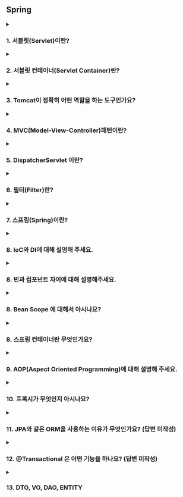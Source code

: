 ## Spring

<!--
<details>
  <summary><h3></h3></summary>

  ---

  <details>
    <summary></summary>
  </details>
</details> 
-->

<details>
  <summary><h3>1. 서블릿(Servlet)이란?</h3></summary>

  - 서블릿은 서버 측에서 실행되어 클라이언트의 요청을 처리하고 그 결과를 반환하는 Java 클래스입니다. 
  - 웹 서버(WS) 내에서 동작하며, 동적인 웹 페이지나 웹 애플리케이션을 생성하는데 사용됩니다. 

  ---
  
  <details>
    <summary>서블릿 생명주기에 대해 설명해주세요.</summary>

    - init():
      - 클라이언트의 요청이 들어오면 컨테이너는 해당 서블릿이 메모리에 올라와있는지 확인하고, 없을 경우 init() 메서드를 통해 메모리에 적재합니다.
      - 처음 한 번만 실행되고 서블릿의 모든 쓰레드에서 공통적으로 사용해야 한다면 오버라이딩해서 구현하면 됩니다.
    - service():
      - 클라이언트의 요청이 들어왔을 때, service() 메서드를 통해 요청에 대한 응답이 doGet()과 doPost()로 나뉘며 HttpServletRequest와 HttpServletResponse 객체가 제공됩니다.
      - 즉, 실질적으로 요청에 대한 처리를 수행하는 곳입니다.
    - destroy():
      - 컨테이너가 서블릿에 종료 요청을 하면 발생되는 메서드로, 서블릿의 처리가 모두 끝났을 때 발생합니다.
  </details>
  <details>
    <summary>서블릿 동작과정에 대해 설명해주세요.</summary>
    
    1. 사용자가 URL을 통해 요청을 보내면, 웹 서버는 이 요청을 서블릿 컨테이너에 전달합니다. 
    2. Servlet Container는 HttpServletRequest와 HttpServletResponse 객체를 생성합니다.
    3. 서블릿 컨테이너는 web.xml을 기반으로 요청을 처리할 서블릿을 찾아 실행합니다.
    4. 서블릿은 요청을 처리한 후 응답을 생성합니다.
    5. 서블릿 컨테이너는 이 응답을 웹 서버에 전달하고, 웹 서버는 이를 사용자에게 반환합니다.
  </details>  
  <details>
    <summary>서블릿의 경우 멀티 쓰레드 환경에서 어떻게 동작하는지 알려주세요.</summary>

    - 서블릿은 클라이언트의 요청이 들어올 때마다 새로운 쓰레드를 생성하여 처리합니다. 
    - 이는 서블릿 컨테이너가 관리하며, 이렇게 되면 각 쓰레드가 독립적으로 동작하기 때문에 한 사용자의 요청 처리가 다른 사용자의 요청 처리에 영향을 주지 않습니다. 
    - 이러한 특성으로 인해 서블릿은 멀티 쓰레드 환경에서 병렬 처리가 가능하며, 이를 통해 서버의 부하를 줄이고 처리 성능을 향상시킬 수 있습니다.
    - 하지만 멀티 쓰레드 환경에서는 공유 자원에 대한 동시 접근을 주의해야 합니다. 
    - 서블릿 인스턴스는 싱글톤으로 관리되기 때문에, 멤버 변수 등의 공유 자원을 쓰레드 간에 공유하게 됩니다. 
    - 따라서 동기화 문제를 방지하기 위해 서블릿의 멤버 변수를 사용하는 것은 추천하지 않습니다.
  </details>
</details>

<details>
  <summary><h3>2. 서블릿 컨테이너(Servlet Container)란?</h3></summary>

  - 톰캣처럼 서블릿을 지원하는 WAS로 서블릿의 생명주기를 관리하는 컴포넌트입니다. (WAS 내에 서블릿 컨테이너가 포함된다.)
  - 즉, 서블릿의 생성, 초기화, 호출, 소멸 등의 과정을 관리하며, 요청과 응답 객체를 생성하여 서블릿에 전달합니다.
  - 정리하면, 서블릿을 관리해주는 컨테이너로 클라이언트의 요청을 받아 응답할 수 있게 WS와 소켓으로 통신하는 역할을 합니다.

  ---

  <details>
    <summary>서블릿 컨테이너의 역할에 대해 설명해주세요.</summary>

    - 생명 주기 관리: 
      - 서블릿 컨테이너는 서블릿의 전체 생명 주기를 관리합니다. 
      - 이에는 서블릿의 로딩과 초기화, 요청 처리, 그리고 서블릿의 종료 등이 포함됩니다. 
      - 서블릿은 요청이 들어올 때마다 새로운 쓰레드를 생성하여 처리하므로, 이런 쓰레드 관리 역시 서블릿 컨테이너의 역할입니다.
    - 통신 지원: 
      - 서블릿 컨테이너는 HTTP 등의 프로토콜을 통해 클라이언트의 요청을 받아 서블릿에 전달하고, 서블릿의 처리 결과를 클라이언트에게 반환하는 역할을 합니다. 
      - 이를 통해 개발자는 복잡한 통신 관련 코드를 작성하지 않고도 웹 서비스를 개발할 수 있습니다.
    - 멀티 쓰레딩 지원: 
      - 서블릿 컨테이너는 클라이언트의 각 요청을 별도의 쓰레드에서 처리합니다. 
      - 이를 통해 여러 사용자의 요청을 동시에 처리할 수 있습니다.
    - 보안 관리: 
      - 서블릿 컨테이너는 웹 애플리케이션의 보안을 관리합니다. 
      - 이에는 인증, 권한 체크 등의 기능이 포함됩니다.
    - JSP 지원: 
        - 서블릿 컨테이너는 JSP 페이지를 서블릿으로 변환하고 실행하는 기능을 제공합니다. 
        - 이를 통해 동적인 웹 페이지를 쉽게 구현할 수 있습니다.
        
    따라서 서블릿 컨테이너는 웹 서버와 서블릿 사이에서 중추적인 역할을 수행하며, 
    서블릿의 생명 주기 관리, 통신 지원, 멀티 쓰레딩, 보안, JSP 지원 등의 기능을 제공합니다.
  </details>
</details> 

<details>
  <summary><h3>3. Tomcat이 정확히 어떤 역할을 하는 도구인가요?</h3></summary>

   - 웹 컨테이너(서블릿 컨테이너)와 웹 서버의 기능을 제공하는 웹 애플리케이션(WAS)입니다. 
   - 웹 서버로서의 역할로는 정적인 페이지를 사용자에게 제공하고, 서블릿 컨테이너로서의 역할로는 JSP(Java Server Pages)와 서블릿의 실행 환경을 제공합니다. 
   - 즉, 클라이언트의 요청을 받아 해당하는 동적 컨텐츠를 생성하고 응답을 반환하는 역할을 합니다.

  ---

  <details>
    <summary>톰캣 동작과정에 대해 설명해주세요.</summary>

    1) 클라이언트로부터 HTTP 요청이 들어오면, 톰캣은 Connector를 통해 이 요청을 받습니다. 
    2) Connector는 요청을 처리하기 위한 새로운 쓰레드를 생성하고, 요청 정보를 바탕으로 HttpRequest, HttpResponse 객체를 생성합니다. 
    3) 생성된 HttpRequest 객체는 Engine으로 전달되어 적절한 Context에 요청을 라우팅합니다. 
    4) Context는 요청 URI를 기반으로 적절한 Servlet을 찾습니다. 
    5) 찾아진 Servlet은 요청을 처리하고 그 결과를 HttpResponse 객체에 채워넣습니다. 
    6) 이렇게 생성된 HttpResponse 객체는 다시 Connector를 통해 클라이언트에게 전달됩니다.
  </details>
  <details>
    <summary>Spring 환경에서 tomcat 에 request 가 들어왔을 때 RequestMapping 에 도달하기까지 과정을 설명해주세요.</summary>

     1) 톰캣은 클라이언트의 요청을 받아 새로운 쓰레드를 생성하고, HttpServletRequest와 HttpServletResponse 객체를 생성합니다. 
     2) 스프링의 DispatcherServlet에 이 두 객체를 전달합니다. 
     3) DispatcherServlet은 HandlerMapping에게 이 요청을 처리할 Handler를 물어봅니다. 
     4) HandlerMapping은 요청의 URI, HTTP 메서드 등을 기준으로 @RequestMapping이 붙은 적절한 메서드를 찾아 반환합니다. 
     5) DispatcherServlet은 반환받은 Handler를 실행시킵니다. 이때 Handler는 대부분의 경우 @RequestMapping이 붙은 컨트롤러의 메서드가 됩니다.
  </details>
  <details>
    <summary>내장 톰캣과 외장 톰캣은 어떤식으로 구성되어 활용되나요?</summary>

    - 내장 톰캣: 
      - 스프링 부트 애플리케이션에 포함되어 있는 톰캣입니다. 
      - 애플리케이션이 시작될 때 톰캣 서버도 함께 시작되며, 애플리케이션이 종료될 때 톰캣 서버도 함께 종료됩니다. 
    - 외장 톰캣: 
      - 별도로 설치되어 있는 톰캣으로, WAR 파일 등을 배포하여 사용합니다. 
      - 서버의 시작과 종료는 별도로 관리되며, 여러 개의 애플리케이션을 한 서버에서 동작시킬 수 있습니다.
  </details>
  <details>
    <summary>내장 톰캣과 외장 톰캣의 차이점에 대해서 아는대로 설명해주세요.</summary>

    - 배포 방식:
      - 내장 톰캣: 애플리케이션과 함께 패키징되어 배포되며, JAR 파일 형태로 간편하게 배포할 수 있습니다. 
      - 외장 톰캣: WAR 파일 형태로 애플리케이션을 톰캣 서버에 배포해야 합니다. 
    - 운영 환경: 
      - 내장 톰캣: 애플리케이션마다 독립적인 서버를 가지므로 서로 영향을 주지 않습니다. 
      - 외장 톰캣: 여러 애플리케이션을 한 서버에서 운영하므로 서로 영향을 줄 수 있습니다. 
    - 관리: 
      - 내장 톰캣: 애플리케이션과 함께 시작되고 종료되므로 관리가 간편합니다. 
      - 외장 톰캣: 서버의 시작과 종료, 설정 등을 별도로 관리해야 합니다.
  </details>
  <details>
    <summary>혹시 Netty에 대해 들어보셨나요? 무엇인가요?</summary>
    
    - Netty는 자바 네트워크 프로그래밍 라이브러리로, 비동기 이벤트 주도 네트워크 애플리케이션을 쉽게 개발할 수 있게 설계되었습니다.
    - Netty를 사용하면 TCP/UDP 소켓 서버와 클라이언트, HTTP/HTTPS 서버와 클라이언트 등을 쉽게 구현할 수 있습니다. 
    - 또한, 네트워크 프로그래밍에서 발생할 수 있는 다양한 이슈들(예: 접속 수락, 메시지 읽기/쓰기, 에러 처리 등)을 효율적으로 처리할 수 있습니다.
  </details>
  <details>
    <summary>왜 Netty란 것을 사용할까요?</summary>

    1. 효율적인 리소스 관리: Netty는 비동기 이벤트 주도 모델을 사용하여 리소스를 효율적으로 관리하여 높은 동시 접속 처리 성능을 제공합니다.
    2. 쉬운 프로그래밍 모델: 복잡한 네트워크 프로그래밍을 보다 쉽게 구현할 수 있도록 도와줍니다.
    3. 높은 확장성: 다양한 프로토콜을 지원하며, 사용자가 직접 프로토콜을 구현할 수 있도록 지원합니다.
  </details>
</details>

<details>
  <summary><h3>4. MVC(Model-View-Controller)패턴이란?</h3></summary>
  
  MVC 패턴은 애플리케이션을 세 가지 역할로 구분한 개발 방법론입니다. 
  - Model: 애플리케이션의 정보, 데이터를 나타내며, 비즈니스 로직을 처리합니다.
  - View: 사용자에게 보여지는 화면입니다. Model이 처리한 데이터를 사용자에게 보여주는 역할을 합니다.
  - Controller: 사용자의 입력을 받아 Model에 작업을 지시하고, 그 결과를 View에 반영하여 사용자에게 전달하는 역할을 합니다.
  
  ---

  <details>
    <summary>Spring MVC란 무엇인가요?</summary>

    - Spring MVC는 Spring Framework의 일부로서, 웹 애플리케이션 제작을 위한 MVC 패턴 기반의 프레임워크입니다. 
    - Spring MVC는 웹 요청을 처리하고 응답을 생성하는 데 필요한 여러 기능을 제공합니다. 
    - 이에는 요청 매핑, 데이터 바인딩, 유효성 검사, 페이지 이동 등이 포함됩니다. 
  </details>
  <details>
    <summary>MVC1이랑 MVC2 패턴 차이에 대해 설명해주세요.</summary>

    - Spring MVC1: 
      - 모든 요청과 응답이 JSP 페이지를 통해 처리되는 구조입니다. 
      - JSP 페이지가 Controller와 View의 역할을 모두 수행합니다. 
      - 단순한 웹 애플리케이션에 적합하나, JSP에 모든 정보가 담겨있기 때문에, 복잡한 애플리케이션에서는 코드 관리가 어렵습니다. 
    - Spring MVC2: 
      - 서블릿이 Controller 역할을, JSP가 View 역할을 수행하는 구조입니다. 
      - 즉, 요청을 하나의 컨트롤러(서블릿)가 먼저 받아서, 뷰와 모델의 중간 역할을 합니다.
      - 따라서, 컴포넌트 간 역할이 분리되어 있기 때문에, 유지보수 및 확장성이 좋아 대부분의 웹 애플리케이션은 MVC2 방식을 사용하고 있습니다.
      - 스프링에서는 디스패처 서블릿이 프론트 컨트롤러의 역할을 맡고 요청에 맞는 컨트롤러를 찾아 요청을 위임합니다.
  </details>
  <details>
    <summary>스프링 MVC 구조 흐름에 대해 과정대로 설명해보세요.</summary>

    1) 클라이언트의 요청이 들어오면, 디스패처 서블릿이 이를 가장 먼저 받습니다. 
    2) 디스패처 서블릿은 HandlerMapping에게 요청을 처리할 Handler를 물어봅니다. 
    3) HandlerMapping은 요청 URL, HTTP 메서드 등을 기준으로 적절한 Handler를 찾아 디스패처 서블릿에게 반환합니다. 
    4) 디스패처 서블릿은 반환받은 Handler를 실행시킵니다. 
    5) Handler(일반적으로 컨트롤러)는 비즈니스 로직을 처리하고 그 결과를 모델에 담아서 반환합니다. 
    6) 디스패처 서블릿은 Handler가 반환한 모델을 ViewResolver에 전달하고, 어떤 뷰를 사용할지 결정하게 합니다. 
    7) 디스패처 서블릿은 결정된 뷰를 사용해 클라이언트에게 응답을 보냅니다.

    이런 방식으로 스프링 MVC는 클라이언트의 요청을 적절한 컨트롤러에 연결하고, 그 결과를 클라이언트에게 반환하는 역할을 수행합니다.
  </details>
</details>

<details>
  <summary><h3>5. DispatcherServlet 이란?</h3></summary>
    
   - DispatcherServlet은 스프링 MVC의 핵심 컴포넌트로, 모든 클라이언트 요청을 최초로 받아들이는 프론트 컨트롤러 역할을 합니다. 
   - 요청에 따라 적절한 컨트롤러로 분배하고, 처리 결과를 사용자에게 반환하는 역할을 수행합니다.

  ---

  <details>
    <summary>Dispatcher Servlet의 동작 과정에 대해서 간단하게 설명해주세요.</summary>

    1. 클라이언트의 요청이 오면 디스패처 서블릿이 이를 가장 먼저 받습니다.
    2. 디스패처 서블릿은 HandlerMapping에게 요청을 처리할 Handler를 물어봅니다. 
    3. HandlerMapping은 요청 URL, HTTP 메서드 등을 기준으로 적절한 Handler를 찾아 디스패처 서블릿에게 반환합니다.
    4. 디스패처 서블릿은 반환받은 Handler를 실행시킵니다. 
    5. Handler(일반적으로 컨트롤러)는 비즈니스 로직을 처리하고 그 결과를 모델에 담아서 반환합니다.
    6. 디스패처 서블릿은 Handler가 반환한 모델을 ViewResolver에 전달하고, 어떤 뷰를 사용할지 결정하게 합니다.
    7. 디스패처 서블릿은 결정된 뷰를 사용해 클라이언트에게 응답을 보냅니다.
    
    이런 방식으로 디스패처 서블릿은 클라이언트의 요청을 적절한 컨트롤러에 연결하고, 그 결과를 클라이언트에게 반환하는 중심적인 역할을 수행합니다.
  </details>
  <details>
    <summary>Spring 에서 DispatcherServlet 은 왜 있어야 할까요?</summary>

    1. 프론트 컨트롤러 패턴 구현: 
      - 디스패처 서블릿은 디자인 패턴 중 하나인 프론트 컨트롤러 패턴을 구현합니다. 
      - 이 패턴은 모든 클라이언트 요청을 한 곳에서 받아 적절한 처리를 위임하는 역할을 합니다. 
      - 이를 통해 요청 처리 로직을 효율적으로 관리할 수 있게 됩니다.
    2. 요청 라우팅: 
      - 디스패처 서블릿은 클라이언트의 요청을 적절한 컨트롤러에게 전달하는 역할을 합니다. 
      - 이를 통해 요청에 따라 적절한 컨트롤러가 선택되고 실행됩니다.
    3. 뷰 렌더링: 
      - 컨트롤러의 처리 결과를 바탕으로 적절한 뷰를 선택하고 렌더링하는 역할을 합니다. 
      - 이를 통해 클라이언트에게 적절한 응답을 반환할 수 있습니다.
    4. 예외 처리: 
      - 디스패처 서블릿은 요청 처리 과정에서 발생하는 예외를 일관되게 처리합니다. 
      - 이를 통해 에러 페이지를 표시하거나 적절한 응답 코드를 반환하는 등의 예외 처리를 진행할 수 있습니다.

    따라서 DispatcherServlet은 스프링 MVC의 핵심적인 요소로서, 
    클라이언트의 요청 처리와 응답 반환, 예외 처리 등을 총괄하는 역할을 수행합니다. 
    이런 기능을 통해 개발자는 요청 처리 로직에 집중할 수 있게 됩니다.
    더 자세하게 설명하자면, web.xml에 맵핑되는 컨트롤러를 모두 등록해야 했는데, 
    현재는 디스패처 서블릿을 통해 모든 요청을 핸들링해주고 공통 작업을 처리해주면서 web.xml의 역할을 축소시켜 줬습니다.
  </details>
  <details>
    <summary>여러 요청이 들어온다고 가정할 때, DispatcherServlet은 한번에 여러 요청을 모두 받을 수 있나요?</summary>
    
    - DispatcherServlet은 멀티스레드 환경에서 동작하므로 한 번에 여러 요청을 받아 처리할 수 있습니다. 
    - 각 요청은 별도의 스레드에서 처리되며, 이를 통해 동시에 여러 사용자의 요청을 처리할 수 있습니다.
  </details>  
  <details>
    <summary>수많은 @Controller 를 DispatcherServlet은 어떻게 구분 할까요?</summary>
    
    - DispatcherServlet은 요청 URL을 분석하여 해당 요청을 처리할 @Controller를 결정합니다. 
    - 이는 스프링의 HandlerMapping이 수행하며, URL, HTTP 메서드, 요청 파라미터 등을 기반으로 적절한 컨트롤러를 찾습니다.
  </details>
  <details>
    <summary>handlerAdapter 는 무엇인가요?</summary>

    - HandlerAdapter는 핸들러의 메서드를 실행하는 역할을 합니다. 
    - DispatcherServlet은 HandlerAdapter를 사용하여 각각의 핸들러 타입에 맞는 방식으로 요청을 처리하게 합니다. 
    - 이를 통해 다양한 타입의 핸들러를 유연하게 지원할 수 있습니다.
  </details>
  <details>
    <summary>handlerMapping 는 무엇인가요?</summary>

    - HandlerMapping은 클라이언트의 요청을 처리할 핸들러를 찾아주는 역할을 합니다. 
    - DispatcherServlet은 요청이 들어오면 HandlerMapping에게 이 요청을 처리할 핸들러를 물어봅니다. 
    - HandlerMapping은 요청 URL, HTTP 메서드 등을 기준으로 적절한 핸들러를 찾아 DispatcherServlet에게 반환합니다. 
  </details>
  <details>
    <summary>handlerInterceptor 는 무엇인가요? </summary>
    - HandlerInterceptor는 핸들러의 처리 전후에 특정 작업을 수행할 수 있게 해주는 역할을 합니다. 
    - 예를 들어, 핸들러의 처리 전에 로그인 여부를 체크하거나, 처리 후에 공통적으로 로깅하는 등의 작업을 할 수 있습니다. 
    - 이를 통해 공통적인 로직을 중복 없이 효율적으로 처리할 수 있습니다.
  </details>
  <details>
    <summary>핸들러와 컨트롤러의 차이에 대해 설명해주세요.</summary>

    - 핸들러: 
      - 핸들러는 클라이언트의 요청을 처리하는 일반적인 개념입니다. 
      - 스프링 MVC에서 핸들러는 클라이언트의 요청을 처리하는 객체를 의미하며, 이는 일반적으로 컨트롤러를 말합니다. 
      - 따라서 HandlerMapping은 요청 URL을 기반으로 적절한 컨트롤러를 찾아내는 역할을 수행합니다.
    - 컨트롤러: 
      -  컨트롤러는 핸들러의 한 형태로, MVC 패턴에서 클라이언트의 요청을 처리하는 컴포넌트를 의미합니다. 
      - 스프링 MVC에서 컨트롤러는 @Controller 어노테이션이 붙은 클래스를 말하며, 이 클래스의 메서드가 실제로 클라이언트의 요청을 처리합니다.
    
    따라서, 스프링 MVC에서는 '핸들러'가 요청을 처리하는 일반적인 개념으로 사용되며, 
    '컨트롤러'는 그 중에서도 MVC 패턴에 따라 요청을 처리하는 구체적인 구현체를 말합니다. 
    다시 말해, 모든 컨트롤러는 핸들러이지만, 모든 핸들러가 컨트롤러는 아닙니다.
  </details>
  <details>
    <summary>Spring에서 Interceptor를 사용해본 경험이 있나요?</summary>
    JWT 어쩌구... 저쩌구.. 헤더에서 토큰 추출 어쩌구 저쩌구.. 토큰 유효성 검증 어쩌구.. 쓰레드로컬 관리 어쩌구.. 모든 패키지에서 쓰레드로컬에 저장된 사용자 정보 사용 어쩌구...
  </details>
</details>

<details>
  <summary><h3>6. 필터(Filter)란?</h3></summary>

  - 필터는 클라이언트의 요청을 서블릿이나 JSP로 보내기 전에 특정 작업을 처리하거나, 서블릿이나 JSP의 응답을 클라이언트로 보내기 전에 특정 작업을 처리하는데 사용됩니다.
  - 예를 들어 인코딩, 로깅, 압축, 암호화 등의 작업을 필터를 통해 처리할 수 있습니다. 

  ---

  <details>
    <summary>Filter 메서드에 대해 설명해주세요.</summary>

    - init(FilterConfig): 
      - 필터의 초기화 작업을 수행하는 메서드입니다. 
      - 필터가 생성되고 난 후 한 번만 호출됩니다. 
      - 인자로 받는 FilterConfig 객체를 통해 필터의 초기화 파라미터를 얻을 수 있습니다.
    - doFilter(ServletRequest, ServletResponse, FilterChain):
      - 실제 필터의 로직을 수행하는 메서드입니다.
      - 클라이언트의 요청이 있을 때마다 호출됩니다.
      - 이 메서드에서는 요청이나 응답을 가공하거나, 특정 조건에 따라 요청의 처리를 건너뛰는 등의 작업을 할 수 있습니다.
      - 작업이 끝나면 FilterChain의 doFilter 메서드를 호출하여 다음 필터나 서블릿에게 요청과 응답을 전달합니다.
    - destroy():
      - 필터가 웹 컨테이너에서 제거되기 전에 호출되는 메서드입니다.
      - 이 메서드에서는 필터의 리소스를 해제하거나 종료에 필요한 작업을 수행합니다.
    
    이처럼 필터는 요청과 응답을 가공하거나 특정 작업을 수행하는 데 사용되며, 
    init, doFilter, destroy 세 가지 메서드를 통해 필터의 생명 주기를 관리합니다.    
  </details>
  <details>
    <summary>필터는 어떤 상황에 사용해야 할까요?</summary>

    - 요청/응답 데이터의 변환 또는 가공: 예를 들어, 인코딩 변경, XSS 공격 방어 등 
    - 공통적인 요청 처리: 예를 들어, 사용자 인증, 세션 체크 등 
    - 로깅 및 감사 추적: 예를 들어, 요청 경로, 처리 시간, IP 주소 등의 정보를 로그로 남기는 경우 
  </details>
  <details>
    <summary>Spring에서 Interceptor와 Servlet Filter와 AOP 공통점, 차이점에 대해 설명해 주세요.</summary>

    공통점:
      - 모두 요청을 가로채어 특정 로직을 수행하는 역할을 합니다. 
    차이점: 
      - Servlet Filter: 서블릿 명세의 일부로서, 서블릿 실행 전후에 요청과 응답을 변환하는 역할을 담당합니다. 
      - Interceptor: 스프링 프레임워크에서 제공하는 기능으로서, DispatcherServlet이 컨트롤러를 호출하기 전후로 특정 작업을 수행할 수 있습니다. 
      - AOP(Aspect Oriented Programming): 관점 지향 프로그래밍으로, 횡단 관심사(cross-cutting concerns)를 분리하여 모듈화하는 프로그래밍 패러다임입니다.
  </details>  
  <details>
    <summary>Spring에서 Interceptor와 Servlet Filter 차이점에 대해 설명해 주세요.</summary>

    1. 작동 시점 
      - 필터: 스프링의 디스패처 서블릿이 작동하기 전에 요청을 가로챕니다. 
             따라서 필터는 스프링의 컨텍스트 외부에서 작동하며, 스프링과 관련이 없는 웹 리소스에 대해서도 작동합니다. 
      - 인터셉터: 스프링의 디스패처 서블릿이 컨트롤러를 호출하기 전과 후에 요청을 가로챕니다. 
                따라서 인터셉터는 스프링의 컨텍스트 내부에서 작동하며, 스프링 MVC의 컨트롤러에 대해서만 작동합니다. 
    2. 접근 가능한 객체
      - 필터: HttpServletRequest와 HttpServletResponse 객체에만 접근할 수 있습니다. 
      - 인터셉터: HttpServletRequest와 HttpServletResponse 뿐만 아니라, 컨트롤러와 뷰에 대한 추가적인 정보를 담고 있는 Handler 객체에 접근할 수 있습니다. 
                이를 통해 특정 컨트롤러에 대한 요청인지를 판단하거나, 컨트롤러의 실행 여부를 결정하는 등의 로직을 구현할 수 있습니다. 
    3. 사용 목적
      - 필터: 인코딩, CORS 설정, 로깅 등의 공통적인 웹 처리를 위해 사용됩니다. 
      - 인터셉터: 인증, 권한 체크, 세션 체크 등의 스프링 MVC와 관련된 처리를 위해 사용됩니다.
      
    정리하자면, 요구 사항에 따라 필터와 인터셉터를 적절히 사용하면 됩니다. 
    필터는 보다 일반적인 웹 처리를 위한 것이며, 인터셉터는 스프링 MVC의 특정 컨트롤러에 대한 요청을 처리하는 데 더 적합합니다.
  </details>
  <details>
    <summary>필터와 인터셉터 차이만 보면, 인터셉터만 쓰는게 나아보이는데, 아닌가요?</summary>

    아니라고 생각합니다. 필터와 인터셉터는 각각의 용도에 따라 선택적으로 사용됩니다. 
    필터는 서블릿 수준에서 작동하므로 스프링 컨텍스트를 벗어난 모든 요청에 대해 적용할 수 있습니다. 
    반면에 인터셉터는 스프링의 디스패처 서블릿이 컨트롤러를 호출하기 전후에 작동하기 때문에 스프링 MVC의 컨트롤러에만 적용할 수 있습니다.
    따라서 요구 사항에 따라 적절한 것을 선택하여 사용하면 됩니다.
  </details>
  <details>
    <summary>필터에서 사용되는 Request와 서블릿에서 사용되는 Request가 어떤 점이 다른지? 2개의 Request에 대한 차이를 설명해주세요.</summary>

    필터와 서블릿에서 사용되는 Request는 동일한 HttpServletRequest 객체를 참조하지만, 다른 점은 다음과 같습니다.

    필터:
      - HttpServletRequest 객체를 변경하거나 추가적인 속성을 부여하는 등의 작업을 할 수 있습니다.
      - 즉, 클라이언트의 요청을 서블릿이나 JSP로 보내기 전에 특정 작업을 처리하거나, 서블릿이나 JSP의 응답을 클라이언트로 보내기 전에 특정 작업을 처리하는데 사용됩니다. 
      - 이 과정에서 필터는 HttpServletRequest를 가공하여 변경된 요청 객체나 새로운 요청 객체를 생성할 수 있습니다. 
      - 이렇게 변경된 HttpServletRequest는 후속 필터나 최종 목적지인 서블릿에 전달됩니다.
    서블릿:
      - 서블릿에서 사용되는 HttpServletRequest는 필터를 거쳐 가공된 최종적인 요청 객체입니다. 
      - 이 객체를 통해 클라이언트의 요청 정보를 읽고 필요한 로직을 처리합니다.
  </details>
  <details>
    <summary>필터를 사용해본 경험이 있으면 말씀해주시고, 필터에서 예외 처리를 해본 경험이 있는지 있다면 어떻게 할 수 있는지 말씀해주세요.</summary>

    스프링 시큐리티 어쩌구... 저쩌구.. 필터.. 어쩌구 저쩌구.. 사용자 로그인 상태를 체크 어쩌구.. 쿠키 체크.. 저쩌구.. 또한 헤더에 담겨 함께 넘어온 JWT 토큰 유효화 검증 어쩌구.. OncePerFilter 저쩌구..
  </details>
</details>

<details>
  <summary><h3>7. 스프링(Spring)이란?</h3></summary>

  - 스프링은 자바 플랫폼을 위한 오픈 소스 애플리케이션 프레임워크입니다. 
  - 엔터프라이즈 수준의 애플리케이션을 구축하는 데 필요한 모든 기능을 종합적으로 제공하며, 특히 엔터프라이즈 애플리케이션 개발의 복잡함을 줄이고 개발자가 비즈니스 로직에 집중할 수 있도록 지원합니다.
  - 스프링의 핵심 기능 중 하나는 제어 역전(Inversion of Control, IoC)입니다. IoC는 객체의 생성과 생명주기 관리를 개발자가 아닌 프레임워크가 담당하며, 이를 통해 개발자는 비즈니스 로직 구현에만 집중할 수 있습니다.

  ---

  <details>
    <summary>Spring과 Spring Boot의 차이점이 뭔가요?</summary>

    스프링 부트는 스프링 프레임워크를 기반으로 하되, 스프링보다 애플리케이션을 더 쉽게 설정하고 실행할 수 있게하여 비즈니스 로직에 더 집중할 수 있도록 도와주는 도구입니다.
    
    스프링 부트의 주요 특징은 다음과 같습니다:
      - 자동 설정(Auto Configuration): 스프링 부트는 애플리케이션에 필요한 라이브러리와 설정을 자동으로 제공합니다.
      - 내장 서버 지원: Tomcat, Jetty 등의 웹 서버를 내장하고 있어 별도의 서버 설치 없이 웹 애플리케이션을 실행할 수 있습니다.
      - 독립적인 실행 가능: JAR 파일 하나로 애플리케이션을 실행할 수 있습니다.

    따라서, 스프링 부트는 스프링 프레임워크의 기능을 그대로 활용하면서, 복잡한 설정 없이도 빠르게 애플리케이션을 구축하고 실행할 수 있는 환경을 제공합니다.
  </details>
  <details>
    <summary>Spring, Spring Boot, Spring MVC의 차이점에 대해 알려주세요.</summary>

    - Spring: 
      - Spring은 엔터프라이즈 급의 애플리케이션을 쉽게 개발할 수 있도록 지원하는 프레임워크입니다. 
      - 제어 역전(IoC), 의존성 주입(DI), AOP 등 다양한 기능을 제공하며, 이를 통해 개발자는 비즈니스 로직에 집중할 수 있습니다.
      - 하지만, 설정이 복잡하고, 외장 웹서버를 이용해야 합니다.
    - Spring MVC: 
      - Spring MVC는 Spring Framework의 일부로, 웹 애플리케이션을 개발하기 위한 MVC 패턴 기반의 프레임워크입니다. 
      - 클라이언트의 요청을 처리하고 응답을 반환하는 데 필요한 컨트롤러, 뷰, 모델 등을 제공합니다. 
      - 즉, 디스패처 서블릿, ModelAndView, ViewResolver와 같은 개념으로 웹 애플리케이션을 개발할 수 있도록 도와주는 프레임워크입니다.
      - 단, XML 파일에 직접 모든 것을 설정해줘야 합니다.
    - Spring Boot: 
      - Spring Boot는 Spring 기반의 애플리케이션을 빠르게 만들고 실행할 수 있도록 지원하는 도구입니다. 
      - Spring Boot는 자동 설정, 내장 서버, 독립적으로 실행 가능한 JAR 배포 등을 통해 개발자의 생산성을 크게 향상시킵니다.

    따라서, Spring은 애플리케이션 개발의 기본 틀을 제공하며, 
    Spring MVC는 웹 애플리케이션 개발을 위한 구조를 제공하고, 
    Spring Boot는 Spring 애플리케이션 개발을 쉽고 빠르게 할 수 있도록 지원하는 도구입니다.
  </details>
  <details>
    <summary>본인이 생각할 때 스프링과 스프링부트는 각각 어느때 사용할 것 같은지 설명해주세요.</summary>

    1. 스프링 사용 시기: 
      - 세밀한 설정이 필요한 경우: 
        - 스프링은 개발자가 직접 설정을 통해 원하는 대로 커스터마이징할 수 있습니다. 
        - 따라서 세밀한 설정이 필요하거나, 특정 라이브러리 버전을 사용해야 하는 등의 상황에서는 스프링을 사용하는 것이 좋습니다. 
      - 레거시 프로젝트 유지 및 보수: 
        - 이미 스프링을 기반으로 구축된 레거시 프로젝트를 유지하고 보수하는 경우에도 스프링을 계속 사용하는 것이 좋습니다. 
    2. 스프링 부트 사용 시기:
      - 빠른 개발이 필요한 경우: 
        - 스프링 부트는 자동 설정, 내장 서버, 독립적으로 실행 가능한 JAR 배포 등을 통해 빠르게 애플리케이션을 개발하고 배포할 수 있습니다. 
        - 따라서 개발 시간을 최소화하거나 프로토타입을 빠르게 만들어야 하는 경우에 스프링 부트를 사용하는 것이 좋습니다. 
      - 마이크로서비스 아키텍처: 
        - 스프링 부트는 독립적으로 실행 가능한 애플리케이션을 만들기 쉬워 마이크로서비스 아키텍처를 구축하는 데 적합합니다.

    결국 스프링과 스프링 부트 중 어떤 것을 선택할지는 개발 상황, 요구 사항, 기술 스택 등에 따라 달라집니다. 
    두 프레임워크 모두 강력하고 유연성이 높으므로 상황에 맞게 적절히 선택하면 됩니다.
  </details>
  <details>
    <summary>스프링의 전체 동작 과정에 대해 설명해주세요.</summary>

    1. 클라이언트의 요청: 
      - 사용자가 웹 브라우저를 통해 특정 URL에 요청을 보냅니다.
    2. DispatcherServlet: 
      - 스프링 MVC에서 가장 먼저 요청을 받는 것은 디스패처 서블릿입니다. 
      - 이는 프론트 컨트롤러 패턴을 구현한 것으로, 모든 클라이언트의 요청을 한 곳에서 받아 적절한 컨트롤러에게 요청을 위임합니다.
    3. HandlerMapping: 
      - 디스패처 서블릿은 HandlerMapping에게 어떤 컨트롤러(핸들러)에게 요청을 위임할지 물어봅니다. 
      - HandlerMapping은 요청 URL을 분석하여 해당 URL을 처리할 수 있는 가장 적합한 컨트롤러를 찾아 반환합니다.
    4. 컨트롤러 실행: 
      - 디스패처 서블릿은 HandlerMapping이 반환한 컨트롤러를 실행시킵니다. 
      - 컨트롤러는 비즈니스 로직을 처리하고, 그 결과를 저장하는 모델 객체와 결과를 보여줄 뷰 이름을 반환합니다.
    5. ViewResolver: 
      - 디스패처 서블릿은 컨트롤러가 반환한 뷰 이름을 ViewResolver에게 전달합니다. 
      - ViewResolver는 이 뷰 이름을 기반으로 실제로 결과를 보여줄 뷰 객체를 찾아 반환합니다.
    6. 뷰 처리: 
      - 디스패처 서블릿은 ViewResolver가 반환한 뷰 객체에 모델 데이터를 전달하여 처리를 요청합니다. 
      - 뷰 객체는 모델 데이터를 사용하여 결과 페이지를 생성합니다.
    7. 클라이언트에게 응답 반환: 
      - 디스패처 서블릿은 생성된 결과 페이지를 클라이언트에게 반환합니다. 
      - 이로써 클라이언트의 요청 처리가 완료됩니다.

    이처럼 스프링 프레임워크는 클라이언트의 요청을 받아 처리하고 결과를 반환하는 전체 과정을 통합적으로 관리합니다. 
    이를 통해 개발자는 비즈니스 로직에 집중할 수 있으며, 애플리케이션의 유지보수와 확장성도 향상시킬 수 있습니다.
  </details>
  <details>
    <summary>스프링부트에서 에러가 발생했을 때 동작과정에 대해 설명해주세요.</summary>

    - 스프링부트는 예외 발생 시, 기본적으로 예외 요청을 다시 전달하도록 WAS 설정이 되어 있습니다. 
    - 즉, 별도 설정이 없을 때, 예외 발생 시, BasicErrorController가 동작합니다.
    - 이 BasicErrorController의 예외 경로는 기본적으로 `/error`입니다.
  </details>
  <details>
    <summary>springBootApplication run 이 일어나면 동작하는 과정에 대해 설명해주세요 (답변 미작성)</summary>
  </details>
</details>
<details>
  <summary><h3>8. IoC와 DI에 대해 설명해 주세요.</h3></summary>

  - IoC(Inversion of Control, 제어의 역전)
    - 프로그램의 제어 흐름 구조가 뒤바뀌는 것을 말합니다.
    - 전통적인 프로그래밍에서는 사용자가 작성한 코드가 제어의 흐름을 담당하지만,
    - IoC를 적용한 경우에는 프레임워크나 컨테이너가 주도권을 가지고 객체의 생성부터 생명주기 관리까지를 담당합니다.
  - DI(Dependency Injection, 의존성 주입)
    - IoC를 구현하는 방법 중 하나입니다.
    - 객체가 필요로 하는 의존성을 외부에서 주입해주는 방식으로, 객체 간의 결합도를 낮추고 코드의 재사용성과 유지보수성을 높입니다.
  ---

  <details>
    <summary>생성자 주입, 세터 주입과 필드 주입의 장단점에 대해 알려주세요.</summary>

    1. 생성자 주입
      - 장점: 
        - 객체가 생성될 때 모든 의존성이 주입되므로, 객체의 불변성을 보장할 수 있습니다. 
        - 순환 참조를 방지할 수 있습니다. 순환 참조가 발생하면, 애플리케이션 구동 시점에 오류가 발생합니다. 
        - 테스트에 유리합니다. 생성자를 통해 의존성을 주입하면, 테스트 시에도 쉽게 Mock 객체 등을 주입할 수 있습니다.
      - 단점:
        - 의존성이 많아지면 생성자의 파라미터가 많아져 복잡해질 수 있습니다.
    2. 세터 주입
      - 장점: 
        - 선택적인 의존성을 가질 수 있습니다. 
        - 생성자 주입과 달리, 필요한 의존성만 주입할 수 있습니다. 
        - 의존성이 추가되거나 변경되더라도 기존 코드를 변경하지 않아도 됩니다.
      - 단점:
        - 객체가 생성된 후에도 의존성이 변경될 수 있으므로, 객체의 상태를 추적하기 어렵습니다.
        - 순환 참조가 발생할 가능성이 있습니다.
    3. 필드 주입
      - 장점: 
        - 코드가 간결합니다. 세터 메서드가 필요 없으므로 코드량이 줄어듭니다.
      - 단점:
        - 객체가 생성된 후에도 의존성이 변경될 수 있으므로, 객체의 불변성을 보장할 수 없습니다.
        - 테스트가 어렵습니다. 필드에 직접 주입하므로, 테스트 시에 Mock 객체 등을 주입하기 어렵습니다.
        - 의존성 주입을 강제할 수 없습니다. 세터나 생성자가 없으므로, 필요한 의존성을 누락할 가능성이 있습니다.

    이러한 장단점을 고려하여 상황에 맞는 주입 방식을 선택하는 것이 중요합니다. 
    그러나 일반적으로는 생성자 주입 방식을 권장하며, 필요에 따라 세터 주입을 사용하고, 필드 주입은 가능한 피하는 것이 좋습니다.
  </details>
  <details>
    <summary>생성자 주입 방식을 사용하는 이유가 있나요?</summary>

    생성자 주입 방식을 사용하면, 객체가 생성될 때 모든 의존성이 주입되므로 객체의 불변성을 보장할 수 있습니다. 
    또한, 순환 참조를 방지할 수 있으며, 테스트에도 유리합니다. 
    이런 이유로 Spring에서는 생성자 주입 방식을 권장하고 있습니다.
  </details>  
  <details>
    <summary>@Autowird 동작과정에 대해 설명해주세요. (답변 미작성)</summary>
  </details>
</details>

<details>
  <summary><h3>8. 빈과 컴포넌트 차이에 대해 설명해주세요.</h3></summary>
  
  - 빈(Bean): 
    - 개발자가 컨트롤이 불가능한 외부 라이브러리들을 Bean으로 등록하고 싶은 경우에 사용합니다. 
    - 스프링 IoC(Inversion of Control) 컨테이너가 관리하는 객체를 의미합니다. 
    - 개발자가 직접 생성과 관리를 하지 않고, 스프링 컨테이너가 대신 생성, 관리, 제거하는 객체입니다. 
    - @Bean 어노테이션을 이용해서 등록할 수 있습니다.
  - 컴포넌트(Component): 
    - 개발자가 직접 컨트롤이 가능한 Class들의 경우엔 @Component를 사용합니다.
    - 스프링에서 직접 관리하는 빈 중에서 특별한 역할을 가진 빈을 가리키는 용어입니다. 
    - @Component 어노테이션을 이용해서 등록할 수 있으며, @Controller, @Service, @Repository 등이 이에 속합니다.

  ---

  <details>
    <summary>빈 혹은 컴포넌트 등록을 위한 각 어노테이션을 설명해주세요.</summary>

    - @Bean: 
      - 개발자가 직접 제어가 불가능한 외부 라이브러리 등을 빈으로 등록하고 싶을 때 사용합니다.
    - @Component: 
      - 일반적인 컴포넌트를 등록합니다. 
      - @Service, @Repository, @Controller 등은 @Component의 특별한 형태입니다. 
        - @Service: 비즈니스 로직을 수행하는 서비스 레이어의 컴포넌트를 등록합니다. 
        - @Repository: 데이터베이스 연산을 수행하는 DAO 컴포넌트를 등록합니다. 
        - @Controller: 사용자의 요청을 처리하는 컨트롤러 컴포넌트를 등록합니다.
  </details>
  <details>
    <summary>Spring에서 @Controller 와 @RestController 은 어떤 차이가 있나요?</summary>

     - @Controller: 
       - 일반적인 웹 페이지 요청을 처리하는 컨트롤러를 정의합니다. 
       - 메서드가 뷰 이름을 반환하며, 
       - 이 뷰 이름과 실제 뷰를 연결하는 작업이 필요합니다. 
     - @RestController: 
       - RESTful 웹 서비스 요청을 처리하는 컨트롤러를 정의합니다. 
       - 메서드가 데이터를 반환하며, 이 데이터는 HTTP 응답 본문에 직접 쓰여집니다. 
       - @RestController는 사실상 @Controller와 @ResponseBody가 결합된 형태입니다.
  </details>
  <details>
    <summary>그렇다면, @Controller 로 작성했을 땐 Rest 방식인 String JSON 으로 반환하지 못하나요?</summary>

    - @Controller로 작성된 컨트롤러에서 JSON을 반환하려면, 메서드에 @ResponseBody 어노테이션을 추가하면 됩니다. 
    - 이는 메서드가 반환하는 값을 HTTP 응답 본문에 직접 쓰도록 합니다. 
    - 따라서 @Controller로도 JSON을 반환하는 것이 가능합니다.
  </details>
  <details>
    <summary>@ControllerAdvice, @RestControllerAdvice 예외 처리 동작에 대해 설명해주세요. (답변 미작성)</summary>
  </details>
  <details>
    <summary>@Component 을 메서드 레벨에 선언할 수 있을까? 혹은 @Bean 을 클래스 레벨에 선언할 수 있을까?</summary>

    - 사용할 수 없습니다.
    - @Bean과 @Component 는 각자 선언할 수 있는 타입이 정해져있어 해당 용도 외에는 컴파일 에러를 발생시킨다.
    - 예를 들어 @Bean 같은 경우에는 @Target이 METHOD로 지정되어 있지만, TYPE은 없습니다.
    - 반대로 @Component 는 @Target이 TYPE로 지정되어 Class위에서만 선언될수 있음을 알 수 있습니다.
  </details>
  <details>
    <summary>스프링 프레임워크에서 Bean을 등록할 때는 Proxy가 적용될까요? </summary>

    - 기본적으로 프록시가 적용됩니다. 
    - @SpringBootApplication 어노테이션 내부를 보면 빈으로 등록하는 메소드에 프록시 패턴을 적용할 것인지를 결정하는 속성인 proxyBeanMethods()가 있습니다. 
    - 이 proxyBeanMethods의 기본값은 true이기 때문에, 별다른 설정을 하지 않았다면 @Bean 메소드에 프록시가 기본으로 적용됩니다.
  </details>
  <details>
    <summary>스프링 프레임워크에서 Bean을 등록할 때 왜 프록시를 적용할까요?</summary>

    - 메소드를 직접 호출하는 경우에도 항상 싱글톤 스코프를 강제하여 1개의 객체만을 생성하기 위함입니다.
    - 만약 proxyBeanMethods를 false로 설정하면 프록시가 적용되지 않아서 2개의 컴포넌트 빈이 생성됩니다.
    - 따라서 스프링은 기본적으로 proxyBeanMethods를 true로 설정하고 CGLib을 통해 프록시 패턴을 적용합니다.
    - 즉, 기본적으로 @Bean 메서드가 호출될 때, 이미 빈이 생성되어 있으면 존재하는 빈을 찾아 1개의 빈이 생성되도록 처리합니다.
  </details>
</details>

<details>
  <summary><h3>8. Bean Scope 에 대해서 아시나요?</h3></summary>

  - Singleton: 기본 Scope로, Spring 컨테이너 내에 하나의 Bean 인스턴스만 생성합니다. 
  - Prototype: 요청할 때마다 새로운 Bean 인스턴스를 생성합니다. 
  - Request: HTTP 요청당 하나의 Bean 인스턴스를 생성합니다. 
  - Session: HTTP 세션당 하나의 Bean 인스턴스를 생성합니다. 
  - Application: Servlet Context당 하나의 Bean 인스턴스를 생성합니다. 
  - WebSocket: WebSocket당 하나의 Bean 인스턴스를 생성합니다.

  ---
    
  <details>
    <summary>default scope 가 어떤 scope인지 이유와 함께 설명하세요.</summary>
    
    - Spring의 기본 Bean Scope는 Singleton입니다. 
    - 이는 Spring이 객체의 생명 주기를 관리하고, 객체 간의 의존성을 관리하는 DI 컨테이너의 특성상, 
    - 대부분의 경우에 하나의 Bean 인스턴스만을 생성하여 재사용하는 것이 효율적이기 때문입니다.
  </details>
  <details>
    <summary>인스턴스를 새로 만들지 않고 재사용하는 것은 어떤 장점이 있나요?</summary>

    - 인스턴스를 재사용하면 메모리 사용량을 줄일 수 있고, 객체 생성에 드는 비용도 절약할 수 있습니다. 
    - 또한, 상태를 공유해야 하는 경우에도 인스턴스 재사용이 유용합니다.
  </details>
  <details>
    <summary>prototype scope 는 어떨 때 사용하는 지 아시나요?</summary>

    - Prototype Scope는 요청할 때마다 새로운 Bean 인스턴스를 생성하므로, 
    - 상태를 유지해야 하는 경우나 여러 요청에서 독립적인 인스턴스가 필요한 경우에 사용합니다. 
  </details>
  <details>
    <summary>후보 없이 특정 기능을 하는 클래스가 딱 1개라면, 구체 클래스를 사용해도 되지 않을까요? 근데, 왜 Spring에선 Bean을 사용 할까요?</summary>

     - Spring에서는 Bean을 사용하여 객체의 생명 주기를 관리합니다. 
     - Bean을 사용하면 개발자는 객체 생성, 소멸 등의 생명 주기 관리와 같은 부수적인 작업을 하지 않아도 되며, 객체의 의존성을 자동으로 관리해줍니다. 
     - 또한, Bean을 사용하면 하나의 객체를 여러 컴포넌트에서 공유하여 사용할 수 있어 메모리 사용량을 줄일 수 있습니다.
  </details>
</details>

<details>
  <summary><h3>8. 스프링 컨테이너란 무엇인가요?</h3></summary>

  - 스프링 컨테이너는 스프링 프레임워크의 핵심 부분으로, Bean 객체의 생성과 관리, 그리고 Bean 간의 의존성을 처리하는 역할을 합니다. 
  - 스프링 컨테이너는 ApplicationContext 인터페이스를 구현하여 제공되며, BeanFactory 인터페이스를 확장한 고급 컨테이너입니다. 
  - 이를 통해 개발자는 객체의 생명 주기 관리와 같은 부수적인 작업을 스프링 컨테이너에게 맡기고, 비즈니스 로직에 집중할 수 있습니다.

  ---

  <details>
    <summary>ApplicationContext에 대해 아는대로 설명해주세요. (답변 미작성)</summary>
  </details>
  <details>
    <summary>BeanFactory vs ApplicationContext 차이에 대해 설명해주세요.</summary>

    - BeanFactory와 ApplicationContext는 둘 다 스프링 컨테이너로 빈의 생성과 관리를 담당합니다. 
    - 하지만 ApplicationContext는 BeanFactory의 모든 기능을 포함하면서도 그 이상의 기능을 제공합니다.
    - 또한 BeanFactory 는 요청 시 빈을 로드하고, ApplicationContext는 시작 시 모든 빈을 로드합니다. 
    - 따라서 BeanFactory 는 ApplicationContext 에 비해 가볍습니다.

    - BeanFactory: 
      - 빈의 생성, 설정, 보관, 재사용 등의 기본적인 기능을 제공합니다.
      - BeanFactory는 모든 기능이 Lazy 하게 동작합니다. 즉, Lazy-loading 방식을 사용합니다.
      - 실제 빈이 요청될 때까지 빈의 생성을 늦추기에, 빈을 사용할 때 빈을 로딩하기 때문에, 경량 컨테이너로, 성능상 이점이 있습니다.
      - 하지만 실제 다 작동하기 전까지는 어떤 부분에서 문제가 발생하는 것인지를 알 수 없다는 단점이 있기에, 사용하는 경우는 많지 않습니다.
    - ApplicationContext: 
      - BeanFactory의 기능을 모두 포함하고, 추가로 메시지 소스 처리(국제화 지원), 이벤트 발행, 웹 애플리케이션에 필요한 여러 기능 등을 제공합니다.
      - BeanFactory와는 다르게 런타임 실행시 모든 빈을 미리 로딩시킵니다. 즉, Eager-loading 방식을 사용합니다.
  
    따라서 대부분의 경우 ApplicationContext를 사용하는 것이 좋습니다. 
    ApplicationContext는 BeanFactory를 상속받아 확장한 인터페이스이므로, 필요한 경우 BeanFactory의 기능도 사용할 수 있습니다.
  </details>
  <details>
    <summary>Spring의 Bean 생명 주기(Life Cycle)에 대해 자세히 설명해 주세요.</summary>
    
    1. Bean 정의 읽기: 
  
        - Spring IoC 컨테이너는 Bean 정의를 읽어 들입니다.
        - 이는 XML 파일, Java Config, Annotation 등 여러 방식으로 제공될 수 있습니다.
    2. Bean 인스턴스 생성:
    
        - Bean 정의에 따라 Spring 컨테이너는 Bean 인스턴스를 생성합니다.
    3. 의존성 주입: 
  
        - Bean이 다른 Bean에 의존하는 경우, Spring 컨테이너는 이 의존성을 주입합니다.
        - 이는 생성자 주입, 세터 주입, 필드 주입 등 여러 방식으로 이루어질 수 있습니다.
    4. Bean 초기화:
  
        - Bean이 org.springframework.beans.factory.InitializingBean 인터페이스를 구현하는 경우, afterPropertiesSet() 메서드가 호출됩니다.
        - 또는, @PostConstruct 애노테이션이나 init-method 속성을 사용하여 초기화 메서드를 지정할 수 있습니다.
    5. Bean 사용: 
  
        - 이제 애플리케이션은 Bean을 사용하여 비즈니스 로직을 수행할 수 있습니다.
   6. Bean 소멸: 
  
        - Bean이 org.springframework.beans.factory.DisposableBean 인터페이스를 구현하는 경우, destroy() 메서드가 호출됩니다.
        - 또는, @PreDestroy 애노테이션이나 destroy-method 속성을 사용하여 소멸 메서드를 지정할 수 있습니다.
  
    - 이렇게 Spring 컨테이너는 Bean의 생성부터 소멸까지 전체 생명 주기를 관리합니다. 
    - 이를 통해 개발자는 비즈니스 로직에 집중하고, 객체의 생명 주기 관리와 같은 부수적인 작업을 Spring에게 맡길 수 있습니다.
  </details>
  <details>
    <summary>Spring Bean의 생명 주기 활용 방법에 대해 알려주세요.</summary>

    1. 초기화 메서드 사용: 
      - Bean이 생성되고 의존성이 주입된 후, 초기화 작업이 필요할 경우 사용합니다. 
      - 예를 들어, 데이터베이스 커넥션 풀을 초기화하거나, 캐시를 미리 로딩하는 등의 작업을 수행할 수 있습니다. 
      - 초기화 메서드 방법은 다음과 같습니다.
        - @PostConstruct 애노테이션 사용
        - InitializingBean 인터페이스의 afterPropertiesSet() 메서드를 오버라이드
        - XML 설정에서 init-method 속성을 지정하여 사용
    2. 소멸 메서드 사용: 
      - Bean이 컨테이너에서 제거되기 전에 리소스를 해제하거나, 종료에 필요한 작업을 수행할 경우 사용합니다. 
      - 소멸 메서드 방법은 다음과 같습니다.
        - @PreDestroy 애노테이션 사용
        - DisposableBean 인터페이스의 destroy() 메서드를 오버라이드
        - XML 설정에서 destroy-method 속성을 지정하여 사용
    3. BeanFactoryPostProcessor와 BeanPostProcessor 사용:
      - 이들은 Bean의 생성과 초기화 과정을 좀 더 세밀하게 제어할 수 있게 해줍니다. 
      - BeanFactoryPostProcessor : Bean 정의가 컨테이너에 로드되고, Bean 인스턴스가 생성되기 전에 작업을 수행합니다.
      - BeanPostProcessor : Bean 인스턴스가 생성된 후, 초기화 메서드가 호출되기 전과 후에 작업을 수행합니다.
    4. ApplicationListener 사용: 
      - Spring에서 발생하는 이벤트를 처리하기 위해 사용합니다. 
      - 예를 들어, 컨테이너가 시작하거나 종료될 때 특정 작업을 수행하고 싶다면 ContextStartedEvent나 ContextClosedEvent를 처리하는 ApplicationListener를 구현할 수 있습니다.

    이처럼 Spring Bean의 생명주기를 활용하면, 
    Bean의 생성과 소멸 시점에 특정 작업을 수행하거나, 
    Bean의 생성과 초기화 과정을 세밀하게 제어하거나, 
    Spring의 이벤트를 처리하는 등 다양한 작업을 할 수 있습니다.
  </details>  
</details>
<details>
  <summary><h3>9. AOP(Aspect Oriented Programming)에 대해 설명해 주세요.</h3></summary>

  - AOP, 즉 관점 지향 프로그래밍은 횡단 관심사를 분리하여 모듈화하는 프로그래밍 패러다임입니다. 
  - 로깅, 트랜잭션 관리, 보안 등 여러 곳에서 공통으로 사용되는 코드를 분리하여 중복을 제거하고, 코드의 가독성을 높이는 데 도움을 줍니다.

  ---

  <details>
    <summary>AOP 동작원리에 대해 설명해보세요.</summary>

    - AOP는 프록시 패턴을 기반으로 동작합니다. 
    - 스프링 AOP에서는 특정 빈에 대한 프록시 객체를 생성한 후, 이 프록시 객체를 통해 원래의 빈을 대신하여 동작하게 합니다. 
    - 이 프록시 객체에서는 원래의 빈의 메서드 실행 전후에 추가적인 로직(Advice)를 실행하여, 횡단 관심사를 처리합니다. 
  </details>
  <details>
    <summary>AOP 용어들을 설명해보세요. (Advice, Joinpoint, Pointcut, Weaving, Aspect, Target, Proxy, Introduction)</summary>

    - Advice: 
      - 횡단 관심사의 코드를 가리키며, 언제 실행할 지를 정의합니다. 
      - 예를 들어, 메서드 호출 전후에 실행하는 등의 설정이 가능합니다. 
    - Joinpoint: 
      - Advice가 적용될 수 있는 위치를 말합니다. 
      - 스프링 AOP에서는 메서드 호출이 Joinpoint에 해당합니다. 
    - Pointcut: 
      - 어떤 Joinpoint에 Advice를 적용할 지를 정의하는 것입니다. 
      - 표현식을 통해 특정 메서드를 선택하는 등의 설정이 가능합니다. 
    - Weaving: 
      - Advice를 Joinpoint에 적용하는 과정을 말합니다. 
      - 컴파일, 로드, 런타임 등 다양한 시점에서 수행될 수 있습니다. 
    - Aspect: 
      - 횡단 관심사를 모듈화한 것을 말합니다. 
      - Advice와 Pointcut을 포함합니다.
    - Target: 
      - Advice가 적용되는 대상 객체를 말합니다. 
      - 스프링 AOP에서는 빈 객체가 Target에 해당합니다.
    - Proxy: 
      - Target에 Advice를 적용하여 생성한 객체를 말합니다. 
      - 스프링 AOP에서는 런타임에 프록시 객체를 생성하여 AOP를 구현합니다.
    - Introduction: 
      - 기존 클래스에 새로운 메서드나 필드를 추가하는 것을 말합니다. 
      - 스프링 AOP에서는 @DeclareParents 어노테이션을 이용하여 Introduction을 구현할 수 있습니다. 
      - 이를 통해 특정 클래스가 특정 인터페이스를 구현하도록 할 수 있습니다.
  </details>
  <details>
    <summary>@Aspect는 어떻게 동작하나요?</summary>

    - @Aspect 어노테이션은 클래스 레벨에서 적용되며, 해당 클래스를 Aspect로 정의합니다. 
    - 이 클래스 내부에서 Pointcut과 Advice를 정의하며, 이를 통해 어떤 Joinpoint에 어떤 Advice를 적용할 지를 설정합니다.
  </details>
  <details>
    <summary>AspectJ 란 무엇인가요?</summary>

    - AspectJ는 AOP를 구현하기 위한 자바 프레임워크입니다. 
    - 스프링 AOP는 실행 시점에 동적으로 프록시 객체를 생성하여 AOP를 구현하는 반면, AspectJ는 컴파일 시점에 바이트 코드를 조작하여 AOP를 구현합니다. 
  </details>
  <details>
    <summary>AOP와 필터, 인터셉터의 차이점에 대해 자세하게 설명해보세요.</summary>

    1. 작동 시점 
      - 필터: 
        - 스프링의 디스패처 서블릿이 작동하기 전과 후로 동작합니다.
        - 즉, 서블릿 컨테이너 단에서 동작하며, HTTP 요청이 웹 애플리케이션에 들어오고 나가는 시점에 동작합니다. 
        - 따라서 필터는 스프링의 컨텍스트 외부에서 작동하며, 스프링과 관련이 없는 웹 리소스에 대해서도 작동합니다. 
      - 인터셉터: 
        - 스프링의 디스패처 서블릿이 컨트롤러를 호출하기 전과 후에 요청을 가로챕니다. 
        - 따라서 인터셉터는 스프링의 컨텍스트 내부에서 작동하며, 스프링 MVC의 컨트롤러에 대해서만 작동합니다. 
      - AOP
        - 특정 Joinpoint에서 동작하며, 이는 메서드 호출 전/후, 메서드 실행 중 예외 발생 시 등 다양한 시점에 해당될 수 있습니다.
        - 즉, 특정 메서드 호출 전/후에 실행됩니다.
    2. 접근 가능한 객체
      - 필터: 
        - HttpServletRequest와 HttpServletResponse 객체에만 접근할 수 있습니다. 
        - 스프링의 컨텍스트에 접근하는 것은 불가능합니다.
      - 인터셉터: 
        - HttpServletRequest와 HttpServletResponse 뿐만 아니라,  HandlerMapping이 선택한 Controller(핸들러)에 대한 정보에도 접근이 가능합니다. 
        - 또한, 스프링의 컨텍스트에 접근하는 것도 가능합니다.
        - 이를 통해 특정 컨트롤러에 대한 요청인지를 판단하거나, 컨트롤러의 실행 여부를 결정하는 등의 로직을 구현할 수 있습니다. 
      - AOP
        - 클래스, 메서드, 필드 등 다양한 객체에 접근이 가능합니다. 
        - 스프링의 컨텍스트에도 접근이 가능합니다. 
    3. 사용 목적
      - 필터: 
        - 인코딩, CORS 설정, 로깅 등의 공통적인 웹 처리를 위해 사용됩니다. 
        - 즉, 공통적으로 설정해야 하는 HTTP 헤더 처리 등 HTTP 요청과 응답에 대한 전/후처리를 합니다.
      - 인터셉터: 
        - 인증, 권한 체크, 세션 체크 등의 스프링 MVC와 관련된 처리를 위해 사용됩니다.
        - 즉, Controller의 실행 전/후로 공통 처리가 필요한 경우에 사용됩니다.
      - AOP
        - 로깅, 트랜잭션 관리, 보안 등 전체 애플리케이션에 걸쳐 공통적으로 적용되어야 하는 횡단 관심사를 처리하는 데 사용됩니다.

    정리하자면, Filter와 Interceptor는 주로 웹 관련 처리에 초점을 맞추는 반면, 
    AOP는 애플리케이션 전체에 걸친 공통 로직을 처리하는 데 주로 사용됩니다. 
    또한, Filter와 Interceptor는 주로 HTTP 요청의 전/후 처리를, AOP는 특정 로직의 전/후 처리를 담당합니다.
  </details>
  <details>
    <summary>AOP 를 실제로 사용해 본 경험이 있나요?</summary>
    로깅을 위해.. 어쩌구.. 저쩌구..
  </details>
  <details>
    <summary>AOP 를 동작시키기 위해 어떤 조건 혹은 어떤 코드를 구성을 해야 AOP 가 정상적으로 동작하는지 아시나요?</summary>

    - Aspect 클래스에 @Aspect 어노테이션을 붙여야 합니다. 
      - Aspect 클래스를 스프링 컨테이너에 빈으로 등록해야 합니다. 
      - 이는 @Component 어노테이션을 이용하거나, XML 설정 등을 통해 가능합니다. 
    - Advice 메서드에 @Before, @After, @Around 등의 어노테이션을 붙여 언제 실행될 지를 설정해야 합니다. 
    - Pointcut 표현식을 통해 어떤 Joinpoint에 Advice를 적용할 지를 설정해야 합니다.
  </details>
  <details>
    <summary>AOP 적용할 수 있는 포인트가 메서드라고 했을 때 메서드의 시작과 끝에 AOP 를 걸 수가 있습니다. 이때, 메서드를 호출하는 과정에서 메서드가 다른 외부에서의 호출이거나 동일한 클래스 내부에서의 호출이 될 수도 있습니다. 이런 경우에 모두 AOP가 동작하나요? 근거와 함께 설명해주세요.</summary>

    - 스프링 AOP는 프록시 기반의 AOP를 사용하므로, 메서드를 호출하는 주체에 따라 AOP가 적용되지 않을 수 있습니다. 
    - 예를 들어, 동일한 클래스 내부에서의 메서드 호출은 프록시를 거치지 않으므로 AOP가 적용되지 않습니다. 
    - 반면, 외부에서의 호출은 프록시를 거치므로 AOP가 적용됩니다. 
    - 이러한 이유로, AOP를 적용하려는 메서드는 외부에서 호출 가능하도록 public으로 선언되어야 합니다.
  </details>
</details>

<details>
  <summary><h3>10. 프록시가 무엇인지 아시나요?</h3></summary>

  - 프록시는 '대리인'이라는 의미를 가지며, 다른 객체를 대신하여 그 객체의 기능을 사용하거나 제어하는 역할을 합니다. 
  - 컴퓨터 과학에서는 프록시를 통해 인터페이스를 제공하고, 이를 통해 실제 객체의 기능을 사용하거나 추가적인 기능을 제공합니다

  ---

  <details>
    <summary>프록시 패턴이란 무엇인가요?</summary>

    - 프록시 패턴은 디자인 패턴 중 하나로, 어떤 객체에 대한 접근을 제어하거나 추가적인 작업을 수행하기 위해 그 객체의 대리 객체를 제공하는 패턴입니다. 
    - 프록시 객체는 원래 객체와 같은 인터페이스를 가지므로, 클라이언트는 원래 객체인지 프록시 객체인지 구별 없이 사용할 수 있습니다.
  </details>
  <details>
    <summary>프록시 객체란 무엇인가요?</summary>

    - 프록시 객체는 원래 객체를 대신하여 그 객체의 기능을 사용하거나 제어하는 객체를 말합니다. 
    - 프록시 객체는 원래 객체와 같은 인터페이스를 가지므로, 클라이언트는 원래 객체인지 프록시 객체인지 구별 없이 사용할 수 있습니다.
  </details>
  <details>
    <summary>동적 프록시(JDK Dynamic Proxy)에 대해 설명해주세요.</summary>

    - 이 방식은 자바에서 제공하는 동적 프록시 기능으로, 인터페이스를 구현하는 프록시 객체를 런타임에 동적으로 생성합니다. 
    - 이는 런타임에 특정 인터페이스를 구현하는 클래스 또는 인스턴스를 만드는 기술로 Reflection API의 프록시 클래스를 이용하여 구현할 수 있습니다.
    - 이를 통해 원래 객체의 기능을 사용하면서 추가적인 기능을 제공할 수 있습니다.
    
    단, 이 방식은 인터페이스가 있어야만 가능한 방법이고 Reflection을 사용하기 때문에 컴파일러 최적화를 전혀 받지 못해 성능상 좋지 않습니다. 
    그리고 사실 여러 부가기능을 적용해야할 때, 계속해서 무거워집니다.
  </details>
  <details>
    <summary>CGLIB(Code Generation Library)에 대해 설명해주세요.</summary>
    
    - CGLIB는 바이트 코드 조작 라이브러리로, 클래스 파일을 동적으로 생성하여 프록시 객체를 만드는 데 사용됩니다. 
    - 이를 통해 인터페이스가 없는 클래스에 대해서도 프록시 객체를 생성할 수 있습니다. 
    - 즉, 동적 프록시와는 다르게 클래스 기반으로 동작을 하고 특정 라이브러리를 사용하여 프록시를 만듭니다.
    - 이 기능은 스프링 AOP에서 사용되며, JDK Dynamic Proxy로 처리할 수 없는 경우에 CGLIB를 사용하여 프록시 객체를 생성합니다.

    결론적으로 CGLIB은 동적 프록시와는 다르게 외부 의존성을 사용하기 때문에, 의존성을 추가해야 합니다. 
    하지만 CGLIB은 메소드가 처음 호출 됐을 때, 동적으로 타겟 클래스의 바이트 코드를 조작하고 이후 호출 시에는 조작된 바이트 코드를 재사용합니다. 
    즉, 성능면에서 Reflection을 사용하는 동적 프록시보다 좋을 수밖에 없습니다.
  </details>
  <details>
    <summary>Dynamic Proxy와 CGLIB에 대해 IoC 컨테이너와 연관지어 설명해주세요 (답변 미작성)</summary>
  </details>
  <details>
    <summary>프록시가 스프링 싱글톤 빈에서 동시성 처리에 용이한 이유를 아시나요? (답변 미작성)</summary>
  </details>
</details>  

<details>
  <summary><h3>11. JPA와 같은 ORM을 사용하는 이유가 무엇인가요? (답변 미작성)</h3></summary>

  ---

  <details>
    <summary>영속성은 어떤 기능을 하나요?</summary>
  </details>
  <details>
    <summary>JPA와 MyBatis차이를 자세하게 설명해주세요.</summary>
  </details>
  <details>
    <summary>영속성은 성능 향상에 큰 도움이 되나요?</summary>
  </details>
  <details>
    <summary>N + 1 문제에 대해 설명해 주세요.</summary>
  </details>
  <details>
    <summary>OSIV에 대해 아시나요?</summary>
  </details>
</details>

<details>
  <summary><h3>12. @Transactional 은 어떤 기능을 하나요? (답변 미작성)</h3></summary>

  ---
  
  - @Transactional(readonly=true) 는 어떤 기능인가요? 이게 도움이 되나요?
  - 그런데, 읽기에 트랜잭션을 걸 필요가 있나요? @Transactional을 안 붙이면 되는거 아닐까요?
</details>

<details>
  <summary><h3>13. DTO, VO, DAO, ENTITY</h3></summary>

  ---
  
  <details>
    <summary>VO, DTO 차이에 대해 설명하세요.</summary>

    - VO(Value Object): 
      - 값 객체로, 불변의 속성을 가집니다. 
      - 같은 속성 값을 가진 VO 객체는 동일한 객체로 취급합니다. 
      - 예를 들어, 좌표, 날짜, 금액 등을 VO로 사용할 수 있습니다. 
    - DTO(Data Transfer Object): 
      - 데이터 전송 객체로, 계층간 데이터 교환을 위해 사용합니다. 
      - 일반적으로 로직을 가지지 않고, 속성과 그에 접근하기 위한 getter, setter 메서드만을 가집니다.
  </details>
  <details>
    <summary>엔티티, VO 차이에 대해 설명하세요.</summary>

    - 엔티티(Entity): 
      - DB에서 영속적으로 저장되는 객체를 말합니다. 
      - 각각의 엔티티는 고유한 식별자를 가지고 있습니다. 
      - 엔티티의 속성이 변경되더라도 식별자는 변경되지 않습니다. 
    - VO(Value Object): 
      - 값 객체로, 불변의 속성을 가집니다. 
      - 같은 속성 값을 가진 VO 객체는 동일한 객체로 취급합니다. 
      - VO는 엔티티와 달리 식별자를 가지지 않습니다.
  </details>
  <details>
    <summary>DAO(Data Access Object)란 무엇인가요?</summary>

    - DAO는 데이터베이스의 데이터에 접근하기 위한 객체입니다. 
    - DAO는 데이터베이스에 대한 CRUD 연산을 캡슐화하여 제공합니다. 
    - 이를 통해 데이터 접근 로직과 비즈니스 로직을 분리하여 코드의 가독성과 유지보수성을 높일 수 있습니다. 
    - 또한, DAO를 사용하면 데이터베이스 엔진이 변경되더라도 비즈니스 로직을 변경하지 않고 DAO만 변경하면 되므로, 유연성도 높일 수 있습니다.
  </details>
  <details>
    <summary>DAO와 Repository 차이를 아시나요? (답변 미작성)</summary>
  </details>
</details>
